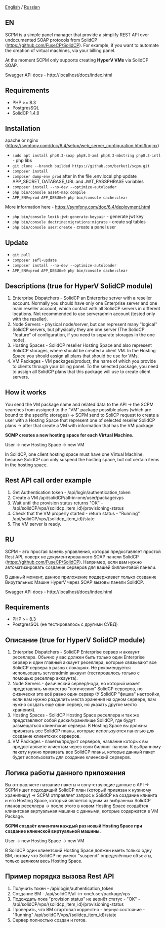 [English](#EN) / [Russian](#RU)

EN
------------
SCPM is a simple panel manager that provide a simplify REST API over undocumented SOAP protocols from SolidCP (https://github.com/FuseCP/SolidCP).
For example, if you want to automate the creation of virtual machines, via your billing panel.

At the moment SCPM only supports creating __HyperV VMs__ via SolidCP SOAP.

Swagger API docs - http://localhost/docs/index.html

Requirements
------------
- PHP >= 8.3
- PostgresSQL
- SolidCP 1.4.9

Installation
------------
apache or nginx (https://symfony.com/doc/6.4/setup/web_server_configuration.html#nginx)
- `sudo apt install php8.3-soap php8.3-xml php8.3-mbstring php8.3-intl` - php libs
- `git clone --branch builded https://github.com/berkut1/scpm.git`
- `composer install`
- `composer dump-env prod` after in the file .env.local.php update APP_SECRET, DATABASE_URL and JWT_PASSPHRASE variables
- `composer install --no-dev --optimize-autoloader`
- `php bin/console asset-map:compile`
- `APP_ENV=prod APP_DEBUG=0 php bin/console cache:clear`

More information here - https://symfony.com/doc/6.4/deployment.html
- `php bin/console lexik:jwt:generate-keypair` - generate jwt key
- `php bin/console doctrine:migrations:migrate` - create sql tables
- `php bin/console user:create` - create a panel user

Update
------------
- `git pull`
- `composer sefl-update`
- `composer install --no-dev --optimize-autoloader`
- `APP_ENV=prod APP_DEBUG=0 php bin/console cache:clear`

Descriptions (true for HyperV SolidCP module)
------------
1. Enterprise Dispatchers - SolidCP an Enterprise server with a reseller account. Normally you should have only one Enterprise 
server and one main reseller account, which contact with all SolidCP servers in different locations. Not recommended to use
serveradmin account (tested only with the reseller).
2. Node Servers - physical node/server, but can represent many "logical" SolidCP servers, 
but physically they are one server (The SolidCP "feature" of configuration, if you need to separate storages in the one node).
3. Hosting Spaces - SolidCP reseller Hosting Space and also represent SolidCP storages, where should be created a client VM.
In the Hosting Space you should assign all plans that should be use for VMs.
4. VM Packages - VM packages/product, the name of which you provide to clients through your billing panel.
   To the selected package, you need to assign all SolidCP plans that this package will use to create client servers.

How it works
------------
You send the VM package name and related data to the API -> the SCPM searches from assigned to the "VM" package possible plans (which are bound to the specific storages) ->
SCPM send to SoliCP request to create a user with a Hosting Space that represent one of selected reseller SolidCP plans -> after that
create a VM with information that has the VM package.

__SCMP creates a new hosting space for each Virtual Machine.__

User -> new Hosting Space -> new VM

In SolidCP, one client hosting space must have one Virtual Machine, because SolidCP can only suspend the hosting space, 
but not certain items in the hosting space.

Rest API call order example
-----------
1. Get Authentication token - /api/login/authentication_token
2. Create a VM /api/solidCP/all-in-one/user/package/vps
3. Wait until the provision status returns "OK" - /api/solidCP/vps/{solidcp_item_id}/provisioning-status
4. Check that the VM properly started - return status - "Running" /api/solidCP/vps/{solidcp_item_id}/state
5. The VM server is ready.

RU
------------
SCPM - это простая панель управления, которая предоставляет простой Rest API, поверх не документированного SOAP панели SolidCP (https://github.com/FuseCP/SolidCP).
Например, если вам нужно автоматизировать создание серверов для вашей биллинговой панели.

В данный момент, данное приложение поддерживает только создание Вирутальных Машин HyperV через SOAP вызовы панели SolidCP.

Swagger API docs - http://localhost/docs/index.html

Requirements
------------
- PHP >= 8.3
- PostgresSQL (не тестировалось с другими СУБД)

Описание (true for HyperV SolidCP module)
------------
1. Enterprise Dispatchers - SolidCP Enterprise сервер и аккаунт реселлера. Обычно у вас должен быть только один Enterprise
сервер и один главный аккаунт реселлера, которые связывают все SolidCP сервера в разных локациях. Не рекомендуется использовать
serveradmin аккаунт (тестировалось только с помощью реселлер аккаунта).
2. Node Servers - физический сервер/нода, но который может представлять множество "логических" SolidCP серверов, 
но физически это всё равно один сервер (У SolidCP "фишка" настройки, если вам нужно разделить места хранения на одном сервере,
вам нужно создать ещё один сервер, но указать другое место хранения).
3. Hosting Spaces - SolidCP Hosting Space реселлера и так же представляют собой диски/хранилище SolidCP, 
где будут размещаться клиентские сервера. В Hosting Space вы должны привязать все SolidCP планы, которые используются 
панелью для создание клиентских серверов.
4. VM Packages - пакеты/продукт серверов, название которых вы предоставляете клиентам через свои биллинг панели. 
К выбранному пакету нужно привязать все SolidCP планы, которые данный пакет будет использовать для создание клиенский серверов.

Логика работы данного приложения
------------
Вы отправляете название пакеты и сопутствующие данные в API -> SCPM ищет подходящий SolidCP план (который привязан к нужному хранилищу)
-> SCPM отправляет запрос к SolidCP на создание клиента и его Hosting Space, который является одним из выбранных SolidCP планов реселлера
-> после этого в новом Hosting Space создаётся клиентская виртуальная машина с данными, которые содержатся в VM Package.

__SCPM создаёт клиентам каждый раз новый Hosting Space при создание клиенской виртуальной машины.__

User -> new Hosting Space -> new VM

В SolidCP один клиентский Hosting Space должен иметь только одну ВМ, потому что SolidCP не умеют "suspend" определённые объекты, 
только целиком весь Hosting Space.

Пример порядка вызова Rest API
------------
1. Получить токен - /api/login/authentication_token
2. Создание ВМ - /api/solidCP/all-in-one/user/package/vps
3. Подождать пока "provision status" не вернёт статус - "OK" - /api/solidCP/vps/{solidcp_item_id}/provisioning-status
4. Проверить, что ВМ стартовал корректно - вернул состояние - "Running" /api/solidCP/vps/{solidcp_item_id}/state
5. Сервер полностью создан и готов.